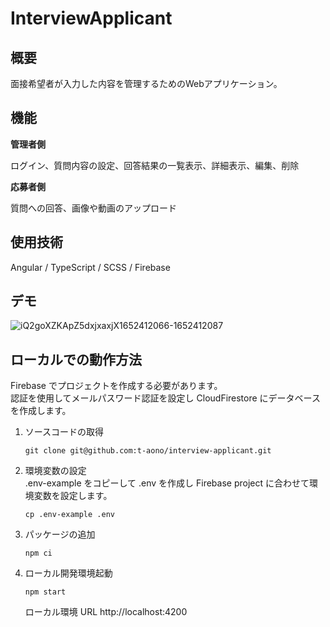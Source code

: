 # InterviewApplicant

## 概要

面接希望者が入力した内容を管理するためのWebアプリケーション。

## 機能

**管理者側**

ログイン、質問内容の設定、回答結果の一覧表示、詳細表示、編集、削除

**応募者側**

質問への回答、画像や動画のアップロード

## 使用技術

Angular / TypeScript / SCSS / Firebase

## デモ

![iQ2goXZKApZ5dxjxaxjX1652412066-1652412087](https://user-images.githubusercontent.com/46856574/168205050-f1c905c2-5ab5-4d40-b37e-b33496cbd31a.gif)

## ローカルでの動作方法

Firebase でプロジェクトを作成する必要があります。  
認証を使用してメールパスワード認証を設定し CloudFirestore にデータベースを作成します。

1. ソースコードの取得

   ```
   git clone git@github.com:t-aono/interview-applicant.git
   ```

2. 環境変数の設定  
  .env-example をコピーして .env を作成し Firebase project に合わせて環境変数を設定します。

   ```
   cp .env-example .env
   ```

3. パッケージの追加

   ```
   npm ci
   ```

4. ローカル開発環境起動

   ```
   npm start
   ```

   ローカル環境 URL
   http://localhost:4200

